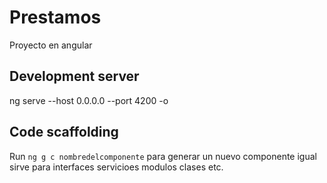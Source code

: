 # Prestamos

Proyecto en angular
## Development server
ng serve --host 0.0.0.0 --port 4200 -o
## Code scaffolding
Run `ng g c nombredelcomponente` para generar un nuevo componente igual sirve para interfaces servicioes modulos clases etc.

